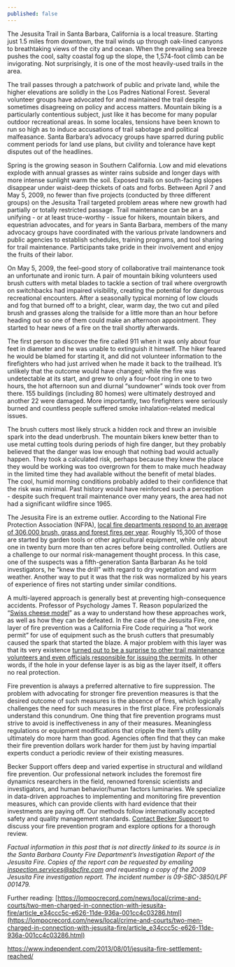 ```yaml
---
published: false
---
```

The Jesusita Trail in Santa Barbara, California is a local treasure. Starting just 1.5 miles from downtown, the trail winds up through oak-lined canyons to breathtaking views of the city and ocean. When the prevailing sea breeze pushes the cool, salty coastal fog up the slope, the 1,574-foot climb can be invigorating. Not surprisingly, it is one of the most heavily-used trails in the area.

The trail passes through a patchwork of public and private land, while the higher elevations are solidly in the Los Padres National Forest. Several volunteer groups have advocated for and maintained the trail despite sometimes disagreeing on policy and access matters. Mountain biking is a particularly contentious subject, just like it has become for many popular outdoor recreational areas. In some locales, tensions have been known to run so high as to induce accusations of trail sabotage and political malfeasance. Santa Barbara’s advocacy groups have sparred during public comment periods for land use plans, but civility and tolerance have kept disputes out of the headlines.

Spring is the growing season in Southern California. Low and mid elevations explode with annual grasses as winter rains subside and longer days with more intense sunlight warm the soil. Exposed trails on south-facing slopes disappear under waist-deep thickets of oats and forbs. Between April 7 and May 5, 2009, no fewer than five projects (conducted by three different groups) on the Jesusita Trail targeted problem areas where new growth had partially or totally restricted passage. Trail maintenance can be an a unifying - or at least truce-worthy - issue for hikers, mountain bikers, and equestrian advocates, and for years in Santa Barbara, members of the many advocacy groups have coordinated with the various private landowners and public agencies to establish schedules, training programs, and tool sharing for trail maintenance. Participants take pride in their involvement and enjoy the fruits of their labor.

On May 5, 2009, the feel-good story of collaborative trail maintenance took an unfortunate and ironic turn. A pair of mountain biking volunteers used brush cutters with metal blades to tackle a section of trail where overgrowth on switchbacks had impaired visibility, creating the potential for dangerous recreational encounters. After a seasonally typical morning of low clouds and fog that burned off to a bright, clear, warm day, the two cut and piled brush and grasses along the trailside for a little more than an hour before heading out so one of them could make an afternoon appointment. They started to hear news of a fire on the trail shortly afterwards.

The first person to discover the fire called 911 when it was only about four feet in diameter and he was unable to extinguish it himself. The hiker feared he would be blamed for starting it, and did not volunteer information to the firefighters who had just arrived when he made it back to the trailhead. It’s unlikely that the outcome would have changed; while the fire was undetectable at its start, and grew to only a four-foot ring in one to two hours, the hot afternoon sun and diurnal “sundowner” winds took over from there. 155 buildings (including 80 homes) were ultimately destroyed and another 22 were damaged. More importantly, two firefighters were seriously burned and countless people suffered smoke inhalation-related medical issues.

The brush cutters most likely struck a hidden rock and threw an invisible spark into the dead underbrush. The mountain bikers knew better than to use metal cutting tools during periods of high fire danger, but they probably believed that the danger was low enough that nothing bad would actually happen. They took a calculated risk, perhaps because they knew the place they would be working was too overgrown for them to make much headway in the limited time they had available without the benefit of metal blades. The cool, humid morning conditions probably added to their confidence that the risk was minimal. Past history would have reinforced such a perception - despite such frequent trail maintenance over many years, the area had not had a significant wildfire since 1965.

The Jesusita Fire is an extreme outlier. According to the National Fire Protection Association (NFPA), [local fire departments respond to an average of 306,000 brush, grass and forest fires per year](http://www.nfpa.org/research/reports-and-statistics/outdoor-fires/brush-grass-and-forest-fires). Roughly 15,300 of those are started by garden tools or other agricultural equipment, while only about one in twenty burn more than ten acres before being controlled. Outliers are a challenge to our normal risk-management thought process. In this case, one of the suspects was a fifth-generation Santa Barbaran As he told investigators, he “knew the drill” with regard to dry vegetation and warm weather. Another way to put it was that the risk was normalized by his years of experience of fires not starting under similar conditions.

A multi-layered approach is generally best at preventing high-consequence accidents. Professor of Psychology James T. Reason popularized the “[Swiss cheese model](https://en.wikipedia.org/wiki/Swiss_cheese_model)” as a way to understand how these approaches work, as well as how they can be defeated. In the case of the Jesusita Fire, one layer of fire prevention was a California Fire Code requiring a “hot work permit” for use of equipment such as the brush cutters that presumably caused the spark that started the blaze. A major problem with this layer was that its very existence [turned out to be a surprise to other trail maintenance volunteers and even officials responsible for issuing the permits](https://www.independent.com/2009/12/10/trail-gnomes-charged-jesusita-fire/). In other words, if the hole in your defense layer is as big as the layer itself, it offers no real protection.

Fire prevention is always a preferred alternative to fire suppression. The problem with advocating for stronger fire prevention measures is that the desired outcome of such measures is the absence of fires, which logically challenges the need for such measures in the first place. Fire professionals understand this conundrum. One thing that fire prevention programs must strive to avoid is ineffectiveness in any of their measures. Meaningless regulations or equipment modifications that cripple the item’s utility ultimately do more harm than good. Agencies often find that they can make their fire prevention dollars work harder for them just by having impartial experts conduct a periodic review of their existing measures.

Becker Support offers deep and varied expertise in structural and wildland fire prevention. Our professional network includes the foremost fire dynamics researchers in the field, renowned forensic scientists and investigators, and human behavior/human factors luminaries. We specialize in data-driven approaches to implementing and monitoring fire prevention measures, which can provide clients with hard evidence that their investments are paying off. Our methods follow internationally accepted safety and quality management standards. [Contact Becker Support](https://www.beckersupport.net/contact) to discuss your fire prevention program and explore options for a thorough review.

_Factual information in this post that is not directly linked to its source is in the Santa Barbara County Fire Department’s Investigation Report of the Jesusita Fire. Copies of the report can be requested by emailing inspection.services@sbcfire.com and requesting a copy of the 2009 Jesusita Fire investigation report. The incident number is 09-SBC-3850/LPF 001479._

Further reading:
[https://lompocrecord.com/news/local/crime-and-courts/two-men-charged-in-connection-with-jesusita-fire/article_e34ccc5c-e626-11de-936a-001cc4c03286.html](https://lompocrecord.com/news/local/crime-and-courts/two-men-charged-in-connection-with-jesusita-fire/article_e34ccc5c-e626-11de-936a-001cc4c03286.html)

https://www.independent.com/2013/08/01/jesusita-fire-settlement-reached/
